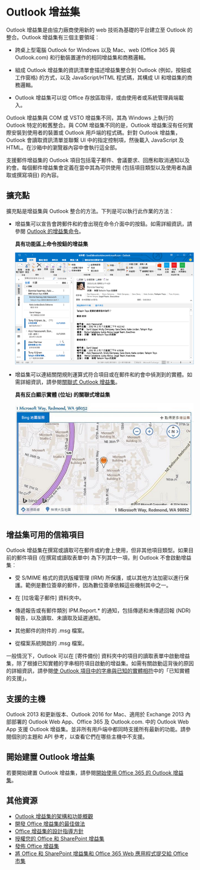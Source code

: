 
# <a name="outlook-addins"></a>Outlook 增益集

Outlook 增益集是由協力廠商使用新的 web 技術為基礎的平台建立至 Outlook 的整合。Outlook 增益集有三個主要領域︰


- 跨桌上型電腦 Outlook for Windows 以及 Mac、web (Office 365 與 Outlook.com) 和行動裝置運作的相同增益集和商務邏輯。
    
-  組成 Outlook 增益集的資訊清單會描述增益集整合到 Outlook (例如，按鈕或工作窗格) 的方式，以及 JavaScript/HTML 程式碼，其構成 UI 和增益集的商務邏輯。
    
- Outlook 增益集可以從 Office 存放區取得，或由使用者或系統管理員端載入。
    
Outlook 增益集與 COM 或 VSTO 增益集不同，其為 Windows 上執行的 Outlook 特定的較舊整合。與 COM 增益集不同的是，Outlook 增益集沒有任何實際安裝到使用者的裝置或 Outlook 用戶端的程式碼。針對 Outlook 增益集，Outlook 會讀取資訊清單並聯繫 UI 中的指定控制項，然後載入 JavaScript 及 HTML。在沙箱中的瀏覽器內容中會執行這全部。

支援郵件增益集的 Outlook 項目包括電子郵件、會議要求、回應和取消通知以及約會。每個郵件增益集會定義在當中其為可供使用 (包括項目類型以及使用者為讀取或撰寫項目) 的內容。


## <a name="extension-points"></a>擴充點


擴充點是增益集與 Outlook 整合的方法。下列是可以執行此作業的方法︰


- 增益集可以宣告會跨郵件和約會出現在命令介面中的按鈕。如需詳細資訊，請參閱 [Outlook 的增益集命令](../outlook/add-in-commands-for-outlook.md)。
    
    **具有功能區上命令按鈕的增益集**

    ![增益集命令無 UI 圖形](../../images/41e46a9c-19ec-4ccc-98e6-a227283623d1.png)

- 增益集可以連結關閉規則運算式符合項目或在郵件和約會中偵測到的實體。如需詳細資訊，請參閱[關聯式 Outlook 增益集](../outlook/contextual-outlook-add-ins.md)。
    
    **具有反白顯示實體 (位址) 的關聯式增益集**

    ![在卡片中顯示內容應用程式](../../images/59bcabc2-7cb0-4b9b-bb9f-06089dca9c31.png)


## <a name="mailbox-items-available-to-addins"></a>增益集可用的信箱項目


Outlook 增益集在撰寫或讀取可在郵件或約會上使用，但非其他項目類型。如果目前的郵件項目 (在撰寫或讀取表單中) 為下列其中一項，則 Outlook 不會啟動增益集︰


- 受 S/MIME 格式的資訊版權管理 (IRM) 所保護，或以其他方法加密以進行保護。範例是數位簽章的郵件，因為數位簽章依賴這些機制其中之一。
    
- 在 [垃圾電子郵件] 資料夾中。
    
- 傳遞報告或有郵件類別 IPM.Report.* 的通知，包括傳遞和未傳遞回報 (NDR) 報告，以及讀取、未讀取及延遲通知。
    
- 其他郵件的附件的 .msg 檔案。
    
- 從檔案系統開啟的 .msg 檔案。
    
一般情況下，Outlook 可以在 [寄件備份] 資料夾中的項目的讀取表單中啟動增益集，除了根據已知實體的字串相符項目啟動的增益集。如需有關啟動這背後的原因的詳細資訊，請參閱[使 Outlook 項目中的字串與已知的實體相符](../outlook/match-strings-in-an-item-as-well-known-entities.md)中的「已知實體的支援」。


## <a name="supported-hosts"></a>支援的主機


Outlook 2013 和更新版本、Outlook 2016 for Mac、適用於 Exchange 2013 內部部署的 Outlook Web App、Office 365 及 Outlook.com. 中的 Outlook Web App 支援 Outlook 增益集。並非所有用戶端中都同時支援所有最新的功能。請參閱個別的主題和 API 參考，以查看它們在哪些主機中不支援。


## <a name="get-started-building-outlook-addins"></a>開始建置 Outlook 增益集


若要開始建置 Outlook 增益集，請參閱[開始使用 Office 365 的 Outlook 增益集](https://dev.outlook.com/MailAppsGettingStarted/GetStarted)。


## <a name="additional-resources"></a>其他資源


- [Outlook 增益集的架構和功能概觀](../outlook/overview.md)
- [開發 Office 增益集的最佳做法](../../docs/overview/add-in-development-best-practices.md)
- [Office 增益集的設計指導方針](../../docs/design/add-in-design.md)
- [授權您的 Office 和 SharePoint 增益集](http://msdn.microsoft.com/library/3e0e8ff6-66d6-44ff-b0c2-59108ebd9181%28Office.15%29.aspx)
- [發佈 Office 增益集](../publish/publish.md)
- [將 Office 和 SharePoint 增益集和 Office 365 Web 應用程式提交給 Office 市集](http://msdn.microsoft.com/library/ff075782-1303-4517-91cc-b3d730e9b9ae%28Office.15%29.aspx)

